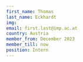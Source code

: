 ```yaml
---
first_name: Thomas
last_name: Eckhardt
img:
email: first.last@imp.ac.at
country: Austria
member_from: December 2023
member_till: now
position: Intern
---
```


